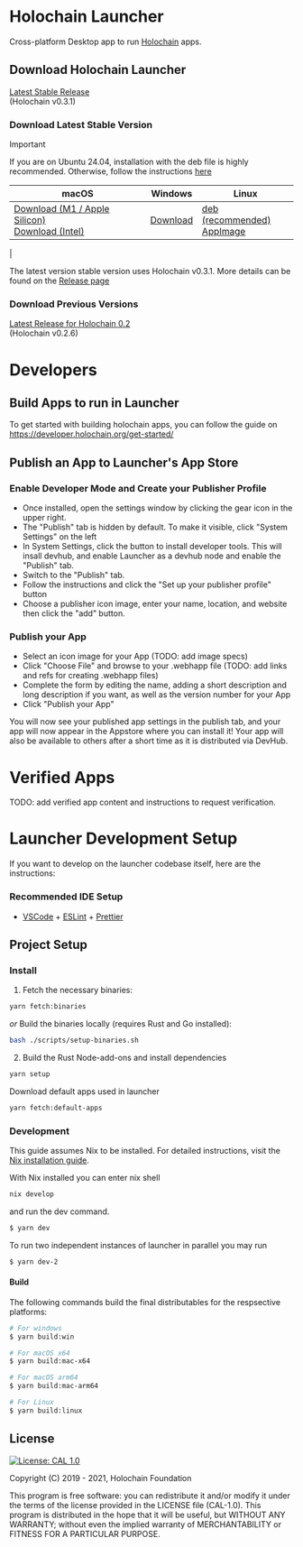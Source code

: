 # Holochain Launcher

Cross-platform Desktop app to run [Holochain](https://www.holochain.org) apps.

## Download Holochain Launcher

[Latest Stable Release](https://github.com/holochain/launcher-electron/releases/tag/v0.300.0)<br>(Holochain v0.3.1)

### Download Latest Stable Version

> [!IMPORTANT]
> If you are on Ubuntu 24.04, installation with the deb file is highly recommended. Otherwise, follow the instructions [here](./docs/ubuntu-24.md)

| macOS | Windows | Linux |
| ----- | ------- | ----- |
| [Download (M1 / Apple Silicon)](https://github.com/holochain/launcher/releases/download/v0.300.0/holochain-launcher-0.3-0.300.0-arm64.dmg)<br> [Download (Intel)](https://github.com/holochain/launcher/releases/download/v0.300.0/holochain-launcher-0.3-0.300.0-arm64.dmg) | [Download](https://github.com/holochain/launcher/releases/download/v0.300.0/holochain-launcher-0.3-0.300.0-setup.exe) | [deb (recommended)](https://github.com/holochain/launcher/releases/download/v0.300.0/holochain-launcher-0.3_0.300.0_amd64.deb) <br> [AppImage](https://github.com/holochain/launcher/releases/download/v0.300.0/holochain-launcher-0.3-0.300.0.AppImage)<br>
 |

The latest version stable version uses Holochain v0.3.1. More details can be found on the [Release page](https://github.com/holochain/launcher-electron/releases/tag/v0.300.0)



### Download Previous Versions

[Latest Release for Holochain 0.2](https://github.com/holochain/launcher/releases/tag/v0.11.5)<br>(Holochain v0.2.6)


# Developers

## Build Apps to run in Launcher

To get started with building holochain apps, you can follow the guide on https://developer.holochain.org/get-started/

## Publish an App to Launcher's App Store

### Enable Developer Mode and Create your Publisher Profile
- Once installed, open the settings window by clicking the gear icon in the upper right.
- The "Publish" tab is hidden by default.  To make it visible, click "System Settings" on the left
- In System Settings, click the button to install developer tools.  This will insall devhub, and enable Launcher as a devhub node and enable the "Publish" tab.
- Switch to the "Publish" tab.
- Follow the instructions and click the "Set up your publisher profile" button
- Choose a publisher icon image, enter your name, location, and website then click the "add" button.

### Publish your App
- Select an icon image for your App (TODO: add image specs)
- Click "Choose File" and browse to your .webhapp file (TODO: add links and refs for creating .webhapp files)
- Complete the form by editing the name, adding a short description and long description if you want, as well as the version number for your App
- Click "Publish your App"

You will now see your published app settings in the publish tab, and your app will now appear in the Appstore where you can install it!  Your app will also be available to others after a short time as it is distributed via DevHub.

# Verified Apps
TODO: add verified app content and instructions to request verification.

# Launcher Development Setup

If you want to develop on the launcher codebase itself, here are the instructions:

### Recommended IDE Setup

- [VSCode](https://code.visualstudio.com/) + [ESLint](https://marketplace.visualstudio.com/items?itemName=dbaeumer.vscode-eslint) + [Prettier](https://marketplace.visualstudio.com/items?itemName=esbenp.prettier-vscode)

## Project Setup

### Install

1. Fetch the necessary binaries:

```bash
yarn fetch:binaries
```

*or* Build the binaries locally (requires Rust and Go installed):

```bash
bash ./scripts/setup-binaries.sh
```


2. Build the Rust Node-add-ons and install dependencies

```bash
yarn setup
```

Download default apps used in launcher

```bash
yarn fetch:default-apps
```

### Development

This guide assumes Nix to be installed. For detailed instructions, visit the [Nix installation guide](https://nixos.org/manual/nix/stable/#chap-installation).

With Nix installed you can enter nix shell

```bash
nix develop
```

and run the dev command.

```bash
$ yarn dev
```

To run two independent instances of launcher in parallel you may run

```bash
$ yarn dev-2
```

#### Build

The following commands build the final distributables for the respsective platforms:

```bash
# For windows
$ yarn build:win

# For macOS x64
$ yarn build:mac-x64

# For macOS arm64
$ yarn build:mac-arm64

# For Linux
$ yarn build:linux
```

## License

[![License: CAL 1.0](https://img.shields.io/badge/License-CAL%201.0-blue.svg)](https://github.com/holochain/cryptographic-autonomy-license)

Copyright (C) 2019 - 2021, Holochain Foundation

This program is free software: you can redistribute it and/or modify it under the terms of the license
provided in the LICENSE file (CAL-1.0). This program is distributed in the hope that it will be useful,
but WITHOUT ANY WARRANTY; without even the implied warranty of MERCHANTABILITY or FITNESS FOR A PARTICULAR
PURPOSE.
